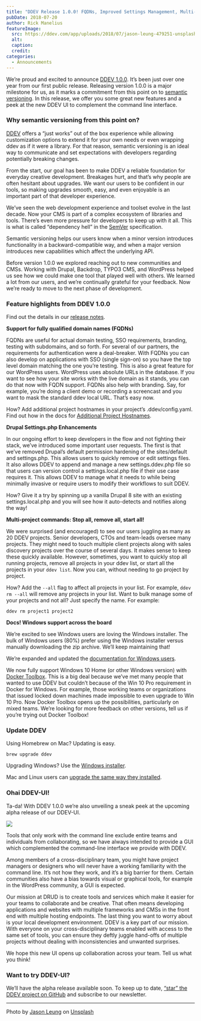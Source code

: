 ```yaml
---
title: "DDEV Release 1.0.0! FQDNs, Improved Settings Management, Multi-Project Commands"
pubDate: 2018-07-20
author: Rick Manelius
featureImage:
  src: https://ddev.com/app/uploads/2018/07/jason-leung-479251-unsplash-e1532107303829.jpg
  alt:
  caption:
  credit:
categories:
  - Announcements
---
```


We’re proud and excited to announce [DDEV 1.0.0](https://github.com/drud/ddev/releases/tag/v1.0.0). It’s been just over one year from our first public release. Releasing version 1.0.0 is a major milestone for us, as it marks a commitment from this point on to [semantic versioning](https://ddev.readthedocs.io/en/latest/#versioning). In this release, we offer you some great new features and a peek at the new DDEV UI to complement the command line interface.

### Why semantic versioning from this point on?

[DDEV](https://ddev.com/what-is-ddev/) offers a “just works” out of the box experience while allowing customization options to extend it for your own needs or even wrapping ddev as if it were a library. For that reason, semantic versioning is an ideal way to communicate and set expectations with developers regarding potentially breaking changes.

From the start, our goal has been to make DDEV a reliable foundation for everyday creative development. Breakages hurt, and that’s why people are often hesitant about upgrades. We want our users to be confident in our tools, so making upgrades smooth, easy, and even enjoyable is an important part of that developer experience.

We’ve seen the web development experience and toolset evolve in the last decade. Now your CMS is part of a complex ecosystem of libraries and tools. There’s even more pressure for developers to keep up with it all. This is what is called “dependency hell” in the [SemVer](https://semver.org/) specification.

Semantic versioning helps our users know when a minor version introduces functionality in a backward-compatible way, and when a major version introduces new capabilities which affect the underlying API.

Before version 1.0.0 we explored reaching out to new communities and CMSs. Working with Drupal, Backdrop, TYPO3 CMS, and WordPress helped us see how we could make one tool that played well with others. We learned a lot from our users, and we’re continually grateful for your feedback. Now we’re ready to move to the next phase of development.

### Feature highlights from DDEV 1.0.0

Find out the details in our [release notes](https://github.com/drud/ddev/releases/tag/v1.0.0).

**Support for fully qualified domain names (FQDNs)**

FQDNs are useful for actual domain testing, SSO requirements, branding, testing with subdomains, and so forth. For several of our partners, the requirements for authentication were a deal-breaker. With FQDNs you can also develop on applications with SSO (single sign-on) so you have the top level domain matching the one you’re testing. This is also a great feature for our WordPress users. WordPress uses absolute URLs in the database. If you want to see how your site works with the live domain as it stands, you can do that now with FQDN support. FQDNs also help with branding. Say, for example, you’re doing a client demo or recording a screencast and you want to mask the standard ddev local URL. That’s easy now.

How? Add additional project hostnames in your project’s .ddev/config.yaml. Find out how in the docs for [Additional Project Hostnames](https://ddev.readthedocs.io/en/latest/users/extend/additional-hostnames/).

**Drupal Settings.php Enhancements**

In our ongoing effort to keep developers in the flow and not fighting their stack, we’ve introduced some important user requests. The first is that we’ve removed Drupal’s default permission hardening of the sites/default and settings.php. This allows users to quickly remove or edit settings files. It also allows DDEV to append and manage a new settings.ddev.php file so that users can version control a settings.local.php file if their use case requires it. This allows DDEV to manage what it needs to while being minimally invasive or require users to modify their workflows to suit DDEV.

How? Give it a try by spinning up a vanilla Drupal 8 site with an existing settings.local.php and you will see how it auto-detects and notifies along the way!

**Multi-project commands: Stop all, remove all, start all!**

We were surprised (and encouraged) to see our users juggling as many as 20 DDEV projects. Senior developers, CTOs and team-leads oversee many projects. They might need to touch multiple client projects along with sales discovery projects over the course of several days. It makes sense to keep these quickly available. However, sometimes, you want to quickly stop all running projects, remove all projects in your ddev list, or start all the projects in your `ddev list`. Now you can, without needing to go project by project.

How? Add the `--all` flag to affect all projects in your list. For example, `ddev rm --all` will remove any projects in your list. Want to bulk manage some of your projects and not all? Just specify the name. For example:

`ddev rm project1 project2`

**Docs! Windows support across the board**

We’re excited to see Windows users are loving the Windows installer. The bulk of Windows users (80%) prefer using the Windows installer versus manually downloading the zip archive. We’ll keep maintaining that!

We’re expanded and updated the [documentation for Windows users](https://ddev.readthedocs.io/en/latest/#installation-or-upgrade-windows).

We now fully support Windows 10 Home (or other Windows version) with [Docker Toolbox](https://docs.docker.com/toolbox/). This is a big deal because we’ve met many people that wanted to use DDEV but couldn’t because of the Win 10 Pro requirement in Docker for Windows. For example, those working teams or organizations that issued locked down machines made impossible to even upgrade to Win 10 Pro. Now Docker Toolbox opens up the possibilities, particularly on mixed teams. We’re looking for more feedback on other versions, tell us if you’re trying out Docker Toolbox!

### Update DDEV

Using Homebrew on Mac? Updating is easy.

`brew upgrade ddev`

Upgrading Windows? Use the [Windows installer](https://ddev.readthedocs.io/en/latest/#installation-or-upgrade-windows).

Mac and Linux users can [upgrade the same way they installed](https://ddev.readthedocs.io/en/latest/#installationupgrade-script-linux-and-macos).

### Ohai DDEV-UI!

Ta-da! With DDEV 1.0.0 we’re also unveiling a sneak peek at the upcoming alpha release of our DDEV-UI.

![](https://ddev.com/app/uploads/2018/07/ddev-gui-1024x640.jpg)

Tools that only work with the command line exclude entire teams and individuals from collaborating, so we have always intended to provide a GUI which complemented the command-line interface we provide with DDEV.

Among members of a cross-disciplinary team, you might have project managers or designers who will never have a working familiarity with the command line. It’s not how they work, and it’s a big barrier for them. Certain communities also have a bias towards visual or graphical tools, for example in the WordPress community, a GUI is expected.

Our mission at DRUD is to create tools and services which make it easier for your teams to collaborate and be creative. That often means developing applications and websites with multiple frameworks and CMSs in the front end with multiple hosting endpoints. The last thing you want to worry about is your local development environment. DDEV is a key part of our mission. With everyone on your cross-disciplinary teams enabled with access to the same set of tools, you can ensure they deftly juggle hand-offs of multiple projects without dealing with inconsistencies and unwanted surprises.

We hope this new UI opens up collaboration across your team. Tell us what you think!

### Want to try DDEV-UI?

We’ll have the alpha release available soon. To keep up to date, [“star” the DDEV project on GitHub](https://github.com/drud/ddev) and subscribe to our newsletter.

---

Photo by [Jason Leung](https://unsplash.com/photos/Xaanw0s0pMk?utm%5Fsource=unsplash&utm%5Fmedium=referral&utm%5Fcontent=creditCopyText) on [Unsplash](https://unsplash.com/search/photos/gift?utm%5Fsource=unsplash&utm%5Fmedium=referral&utm%5Fcontent=creditCopyText)

